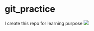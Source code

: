# git_practice
I create this repo for learning purpose
<img src="https://github.blog/wp-content/uploads/2024/05/GitHub-for-beginners.png?w=1536"/>
